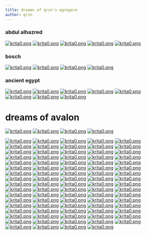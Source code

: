 ```yaml
---
title: dreams of qrzn's egregore
author: qrzn
---
```


### abdul alhazred

[![krita0.png](/art/pics/150/abdul.png)](/art/pics/abdul.png)
[![krita0.png](/art/pics/150/abdul2.png)](/art/pics/abdul2.png)
[![krita0.png](/art/pics/150/abdul3.png)](/art/pics/abdul3.png)
[![krita0.png](/art/pics/150/abdul4.png)](/art/pics/abdul4.png)
[![krita0.png](/art/pics/150/abdul9.png)](/art/pics/abdul9.png)

### bosch
[![krita0.png](/art/pics/150/bosch1.png)](/art/pics/bosch1.png)
[![krita0.png](/art/pics/150/bosch2.png)](/art/pics/bosch2.png)
[![krita0.png](/art/pics/150/bosch3.png)](/art/pics/bosch3.png)
[![krita0.png](/art/pics/150/bosch4.png)](/art/pics/bosch4.png)

### ancient egypt
[![krita0.png](/art/pics/150/ae0.png)](/art/pics/ae0.png)
[![krita0.png](/art/pics/150/ae2.png)](/art/pics/ae2.png)
[![krita0.png](/art/pics/150/ae3.png)](/art/pics/ae4.png)
[![krita0.png](/art/pics/150/ae5.png)](/art/pics/ae5.png)
[![krita0.png](/art/pics/150/ae8.png)](/art/pics/ae8.png)
[![krita0.png](/art/pics/150/aea.png)](/art/pics/aea.png)
[![krita0.png](/art/pics/150/aeb.png)](/art/pics/aeb.png)
[![krita0.png](/art/pics/150/aesnake.png)](/art/pics/aesnake.png)

# dreams of avalon
[![krita0.png](/art/pics/150/avalon0.png)](/art/pics/avalon0.png)
[![krita0.png](/art/pics/150/avalon1.png)](/art/pics/avalon1.png)
[![krita0.png](/art/pics/150/avalon3.png)](/art/pics/avalon3.png)
[![krita0.png](/art/pics/150/avalon4.png)](/art/pics/avalon4.png)

[![krita0.png](/art/pics/150/bird.png)](/art/pics/bird.png)
[![krita0.png](/art/pics/150/boat.png)](/art/pics/boat.png)
[![krita0.png](/art/pics/150/buddh8.png)](/art/pics/buddh8.png)
[![krita0.png](/art/pics/150/buddha0.png)](/art/pics/buddha0.png)
[![krita0.png](/art/pics/150/buddha2.png)](/art/pics/buddha2.png)
[![krita0.png](/art/pics/150/buddha9.png)](/art/pics/buddha9.png)
[![krita0.png](/art/pics/150/bwintro.png)](/art/pics/bwintro.png)
[![krita0.png](/art/pics/150/castle2.png)](/art/pics/castle2.png)
[![krita0.png](/art/pics/150/castle4.png)](/art/pics/castle4.png)
[![krita0.png](/art/pics/150/castle5.png)](/art/pics/castle5.png)
[![krita0.png](/art/pics/150/catle0.png)](/art/pics/catle0.png)
[![krita0.png](/art/pics/150/cth0.png)](/art/pics/cth0.png)
[![krita0.png](/art/pics/150/cth4.png)](/art/pics/cth4.png)
[![krita0.png](/art/pics/150/cth6.png)](/art/pics/cth6.png)
[![krita0.png](/art/pics/150/cth8.png)](/art/pics/cth8.png)
[![krita0.png](/art/pics/150/cth9.png)](/art/pics/cth9.png)
[![krita0.png](/art/pics/150/ctha.png)](/art/pics/ctha.png)
[![krita0.png](/art/pics/150/cthb.png)](/art/pics/cthb.png)
[![krita0.png](/art/pics/150/dalle.png)](/art/pics/dalle.png)
[![krita0.png](/art/pics/150/forces.png)](/art/pics/forces.png)
[![krita0.png](/art/pics/150/daedricruin.png)](/art/pics/daedricruin.png)
[![krita0.png](/art/pics/150/fritz0.png)](/art/pics/fritz0.png)
[![krita0.png](/art/pics/150/fritz1.png)](/art/pics/fritz1.png)
[![krita0.png](/art/pics/150/fritz3.png)](/art/pics/fritz3.png)
[![krita0.png](/art/pics/150/fritz4.png)](/art/pics/fritz4.png)
[![krita0.png](/art/pics/150/fritz2.png)](/art/pics/fritz2.png)
[![krita0.png](/art/pics/150/gaunt.png)](/art/pics/gaunt.png)
[![krita0.png](/art/pics/150/gaunt0.png)](/art/pics/gaunt0.png)
[![krita0.png](/art/pics/150/gaunt9.png)](/art/pics/gaunt9.png)
[![krita0.png](/art/pics/150/ivtower.png)](/art/pics/ivtower.png)
[![krita0.png](/art/pics/150/ivtower2.png)](/art/pics/ivtower2.png)
[![krita0.png](/art/pics/150/laocth.png)](/art/pics/laocth.png)
[![krita0.png](/art/pics/150/laocth0.png)](/art/pics/laocth0.png)
[![krita0.png](/art/pics/150/laocth1.png)](/art/pics/laocth1.png)
[![krita0.png](/art/pics/150/laocth2.png)](/art/pics/laocth2.png)
[![krita0.png](/art/pics/150/laugh0.png)](/art/pics/laugh0.png)
[![krita0.png](/art/pics/150/lol1.png)](/art/pics/lol1.png)
[![krita0.png](/art/pics/150/lol2.png)](/art/pics/lol2.png)
[![krita0.png](/art/pics/150/lol4.png)](/art/pics/lol4.png)
[![krita0.png](/art/pics/150/lol5.png)](/art/pics/lol5.png)
[![krita0.png](/art/pics/150/maier0.png)](/art/pics/maier0.png)
[![krita0.png](/art/pics/150/maier2.png)](/art/pics/maier2.png)
[![krita0.png](/art/pics/150/maier3.png)](/art/pics/maier3.png)
[![krita0.png](/art/pics/150/maier4.png)](/art/pics/maier4.png)
[![krita0.png](/art/pics/150/man0.png)](/art/pics/man0.png)
[![krita0.png](/art/pics/150/man2.png)](/art/pics/man2.png)
[![krita0.png](/art/pics/150/man3.png)](/art/pics/man3.png)
[![krita0.png](/art/pics/150/monk0.png)](/art/pics/monk0.png)
[![krita0.png](/art/pics/150/monk2.png)](/art/pics/monk2.png)
[![krita0.png](/art/pics/150/monk4.png)](/art/pics/monk4.png)
[![krita0.png](/art/pics/150/monnk.png)](/art/pics/monnk.png)
[![krita0.png](/art/pics/150/neko1.png)](/art/pics/neko1.png)
[![krita0.png](/art/pics/150/neko3.png)](/art/pics/neko3.png)
[![krita0.png](/art/pics/150/neko4.png)](/art/pics/neko4.png)
[![krita0.png](/art/pics/150/neko9.png)](/art/pics/neko9.png)
[![krita0.png](/art/pics/150/raven0.png)](/art/pics/raven0.png)
[![krita0.png](/art/pics/150/ritual.png)](/art/pics/ritual.png)
[![krita0.png](/art/pics/150/river.png)](/art/pics/river.png)
[![krita0.png](/art/pics/150/snake.png)](/art/pics/snake.png)
[![krita0.png](/art/pics/150/squirl.png)](/art/pics/squirl.png)
[![krita0.png](/art/pics/150/temple0.png)](/art/pics/temple0.png)
[![krita0.png](/art/pics/150/temple1.png)](/art/pics/temple1.png)
[![krita0.png](/art/pics/150/temple2.png)](/art/pics/temple2.png)
[![krita0.png](/art/pics/150/temple5.png)](/art/pics/temple5.png)
[![krita0.png](/art/pics/150/temple6.png)](/art/pics/temple6.png)
[![krita0.png](/art/pics/150/temple8.png)](/art/pics/temple7.png)
[![krita0.png](/art/pics/150/tower.png)](/art/pics/tower.png)
[![krita0.png](/art/pics/150/tower2.png)](/art/pics/tower2.png)
[![krita0.png](/art/pics/150/tower5.png)](/art/pics/tower5.png)
[![krita0.png](/art/pics/150/tower6.png)](/art/pics/tower6.png)
[![krita0.png](/art/pics/150/waste1.png)](/art/pics/waste1.png)
[![krita0.png](/art/pics/150/waste2.png)](/art/pics/waste2.png)
[![krita0.png](/art/pics/150/wiz3.png)](/art/pics/wiz3.png)
[![krita0.png](/art/pics/150/wiz4.png)](/art/pics/wiz4.png)
[![krita0.png](/art/pics/150/wiz5.png)](/art/pics/wiz5.png)
[![krita0.png](/art/pics/150/wiz6.png)](/art/pics/wiz6.png)
[![krita0.png](/art/pics/150/wizard1.png)](/art/pics/wizard1.png)
[![krita0.png](/art/pics/150/wizard2.png)](/art/pics/wizard2.png)
[![krita0.png](/art/pics/150/wiztower0.png)](/art/pics/wiztower0.png)
[![krita0.png](/art/pics/150/wiztower1.png)](/art/pics/wiztower1.png)
[![krita0.png](/art/pics/150/wiztower9.png)](/art/pics/wiztower9.png)
[![krita0.png](/art/pics/150/world.png)](/art/pics/world.png)
[![krita0.png](/art/pics/150/world9.png)](/art/pics/world9.png)
[![krita0.png](/art/pics/150/wizard2.png)](/art/pics/wizard2.png)
